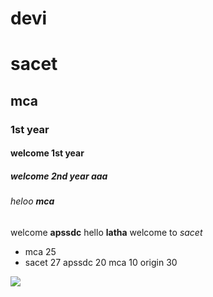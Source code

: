 # devi
# sacet
## mca
### 1st year
#### welcome 1st year
##### welcome 2nd year aaa
###### heloo **mca**
welcome __apssdc__
hello **latha** welcome to _sacet_
* mca 25
* sacet 27
apssdc 20
mca 10
origin 30
<img src="https://i.pinimg.com/originals/76/df/5a/76df5ad5b740538910191c8eadff3f46.jpg">
